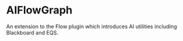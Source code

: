 # AIFlowGraph
 An extension to the Flow plugin which introduces AI utilities including Blackboard and EQS.
